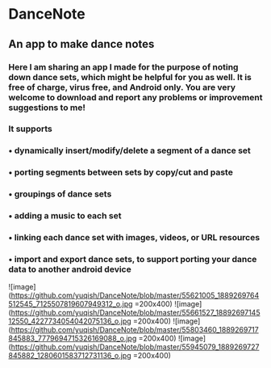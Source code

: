 # DanceNote
## An app to make dance notes

### Here I am sharing an app I made for the purpose of noting down dance sets, which might be helpful for you as well. It is free of charge, virus free, and Android only. You are very welcome to download and report any problems or improvement suggestions to me!
### It supports
### •       dynamically insert/modify/delete a segment of a dance set
### •       porting segments between sets by copy/cut and paste
### •       groupings of dance sets
### •       adding a music to each set
### •       linking each dance set with images, videos, or URL resources
### •       import and export dance sets, to support porting your dance data to another android device

![image](https://github.com/yuqish/DanceNote/blob/master/55621005_1889269764512545_7125507819607949312_o.jpg =200x400)
![image](https://github.com/yuqish/DanceNote/blob/master/55661527_1889269714512550_4227734054042075136_o.jpg =200x400)
![image](https://github.com/yuqish/DanceNote/blob/master/55803460_1889269717845883_7779694715326169088_o.jpg =200x400)
![image](https://github.com/yuqish/DanceNote/blob/master/55945079_1889269727845882_1280601583712731136_o.jpg =200x400)
